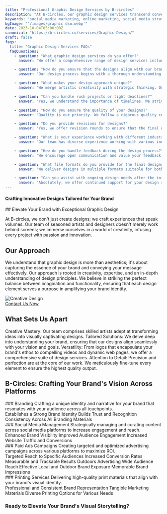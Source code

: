 ```yaml
---
title: "Professional Graphic Design Services by B-circles"
description: "At B-circles, our graphic design services transcend conventional boundaries. We merge artistry with precision, infusing each project with passion and creativity. From conceptualizing vibrant images to designing captivating logos, videos, and web pages, we breathe life into your brand's vision. With meticulous attention to detail, we elevate your ideas to resonate profoundly with your audience."
keywords: "social media marketing, online marketing, social media strategy, customer engagement, brand awareness, digital marketing"
bgImage: "'/images/graphic dsn.webp'"
date: 2023-10-04T05:00:00Z
canonical: "https://b-circles.co/services/Graphic-Design/"
draft: false
faqs:
  title: "Graphic Design Services FAQs"
  faqQuestions:
    - question: "What graphic design services do you offer?"
      answer: "We offer a comprehensive range of design services including logo design, print design, digital design for web and social media, branding collateral creation, and more."

    - question: "How do you ensure that the designs align with our brand's vision and values?"
      answer: "Our design process begins with a thorough understanding of your brand's ethos, values, and target audience. We work closely with you to capture your vision and infuse it into every design element."

    - question: "What makes your design approach unique?"
      answer: "We merge artistic creativity with strategic thinking. Our designs are not just visually appealing but also crafted to communicate effectively and achieve specific brand objectives."

    - question: "Can you handle rush projects or tight deadlines?"
      answer: "Yes, we understand the importance of timelines. We strive to accommodate urgent projects without compromising on quality."

    - question: "How do you ensure the quality of your designs?"
      answer: "Quality is our priority. We follow a rigorous quality control process, ensuring that every design meets our high standards before delivery."

    - question: "Do you provide revisions for designs?"
      answer: "Yes, we offer revision rounds to ensure that the final design meets your expectations and requirements."

    - question: "What is your experience working with different industries?"
      answer: "Our team has diverse experience working with various industries, allowing us to adapt our designs to suit specific industry needs and preferences."

    - question: "How do you handle feedback during the design process?"
      answer: "We encourage open communication and value your feedback. Your inputs guide our design iterations to ensure the final output aligns perfectly with your expectations."

    - question: "What file formats do you provide for the final designs?"
      answer: "We deliver designs in multiple formats suitable for both digital and print use, ensuring versatility and ease of use across different platforms."

    - question: "Can you assist with ongoing design needs after the initial project?"
      answer: "Absolutely, we offer continued support for your design requirements, whether it's for updates, new campaigns, or evolving branding needs."
---
```



#### Crafting Innovative Designs Tailored for Your Brand

<div class="flex flex-col md:flex-row">
  <div class="md:w-3/4 md:pr-8">
    <div>
    ## Elevate Your Brand with Exceptional Graphic Design

At B-circles, we don't just create designs; we craft experiences that speak volumes.
Our team of seasoned artists and designers doesn't merely work behind screens;
we immerse ourselves in a world of creativity, infusing every project with passion and innovation.

## Our Approach

We understand that graphic design is more than aesthetics; it's about capturing the essence of your brand and conveying your message effectively. Our approach is rooted in creativity, expertise, and an in-depth understanding of design principles. We believe in striking the perfect balance between imagination and functionality, ensuring that each design element serves a purpose in amplifying your brand identity.

</div>

  </div>
  <div class="md:w-1/4 mt-4 md:mt-0">
    <img src="/images/graphic dsn.webp" alt="Creative Design" class="w-full h-auto rounded-xl shadow-md"></img>
    <div class="flex flex-col md:flex-row items-center justify-between w-full">
      <a href="/contact-us" target="_blank" class="font-primary relative shadow-md font-bold my-5 py-1 text-white uppercase cursor-pointer bg-primary rounded-xl text-lg text-center w-full hover:text-white">
        <span class="absolute -right-[15px] -top-[17px] animate-ping inline-flex rounded-full h-10 w-10 bg-primary"></span>
        Contact Us Now
      </a>
    </div>
  </div>
</div>

## What Sets Us Apart

Creative Mastery: Our team comprises skilled artists adept at transforming ideas into visually captivating designs.
Tailored Solutions: We delve deep into understanding your brand, ensuring that our designs align seamlessly with your vision and goals.
Versatility: From logos that encapsulate your brand's ethos to compelling videos and dynamic web pages, we offer a comprehensive suite of design services.
Attention to Detail: Precision and perfection are at the core of our work. We meticulously fine-tune every element to ensure the highest quality output.

## B-Circles: Crafting Your Brand's Vision Across Platforms

<section data-aos="fade-up">
    <div class="grid gap-x-8 gap-y-6 sm:grid-cols-2 lg:grid-cols-4" data-aos="zoom-in">
       <div class="tw-card-container ">
    <div class="tw-card">
      <div class="tw-card-face tw-front bg-[#e0e7e6] dark:bg-[#3d3738] h-auto">
        <div class="font-third text-dark dark:text-white">
          ### Branding
          Crafting a unique identity and narrative for your brand that resonates with your audience across all touchpoints.
        </div>
      </div>
      <div class="tw-card-face tw-back bg-[#e0e7e6] dark:bg-[#3d3738] h-auto">
        <div class="font-third">
          Establishes a Strong Brand Identity
          Builds Trust and Recognition
          Consistency Across All Branding Materials
        </div>
      </div>
    </div>
  </div>
  <div class="tw-card-container ">
    <div class="tw-card">
      <div class="tw-card-face tw-front bg-[#e0e7e6] dark:bg-[#3d3738] h-auto">
        <div class="font-third text-dark dark:text-white">
          ### Social Media Management
          Strategically managing and curating content across social media platforms to increase engagement and reach.
        </div>
      </div>
      <div class="tw-card-face tw-back bg-[#e0e7e6] dark:bg-[#3d3738] h-auto">
        <div class="font-third">
          Enhanced Brand Visibility
Improved Audience Engagement
Increased Website Traffic and Conversions
        </div>
      </div>
    </div>
  </div>

  <div class="tw-card-container ">
    <div class="tw-card">
      <div class="tw-card-face tw-front bg-[#e0e7e6] dark:bg-[#3d3738] h-auto">
        <div class="font-third text-dark dark:text-white">
          ### Paid Ads Campaigns
          Creating targeted and optimized advertising campaigns across various platforms to maximize ROI.
        </div>
      </div>
      <div class="tw-card-face tw-back bg-[#e0e7e6] dark:bg-[#3d3738] h-auto">
        <div class="font-third">
          Targeted Reach to Specific Audiences
Increased Conversion Rates
Measurable and Trackable Results
Outdoors Advertising
Wide Audience Reach
Effective Local and Outdoor Brand Exposure
Memorable Brand Impressions
        </div>
      </div>
    </div>
  </div>

  <div class="tw-card-container ">
    <div class="tw-card">
      <div class="tw-card-face tw-front bg-[#e0e7e6] dark:bg-[#3d3738] h-auto">
        <div class="font-third text-dark dark:text-white">
          ### Printing Services
          Delivering high-quality print materials that align with your brand's visual identity.
        </div>
      </div>
      <div class="tw-card-face tw-back bg-[#e0e7e6] dark:bg-[#3d3738] h-auto">
        <div class="font-third">
          Professional and Consistent Brand Representation
Tangible Marketing Materials
Diverse Printing Options for Various Needs
        </div>
      </div>
    </div>
  </div>




  </div>
</section>


### Ready to Elevate Your Brand's Visual Storytelling?
